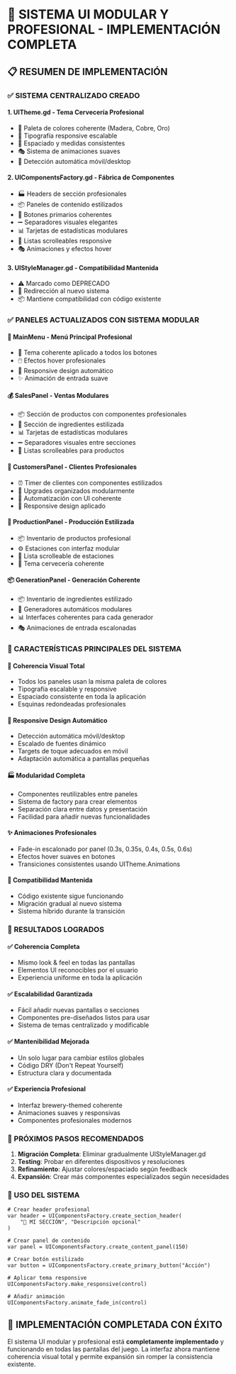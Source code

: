 # 🎨 SISTEMA UI MODULAR Y PROFESIONAL - IMPLEMENTACIÓN COMPLETA

## 📋 RESUMEN DE IMPLEMENTACIÓN

### ✅ SISTEMA CENTRALIZADO CREADO

#### 1. **UITheme.gd** - Tema Cervecería Profesional
- 🎨 Paleta de colores coherente (Madera, Cobre, Oro)
- 📝 Tipografía responsive escalable
- 📏 Espaciado y medidas consistentes
- 🎭 Sistema de animaciones suaves
- 📱 Detección automática móvil/desktop

#### 2. **UIComponentsFactory.gd** - Fábrica de Componentes
- 🏭 Headers de sección profesionales
- 📦 Paneles de contenido estilizados
- 🔘 Botones primarios coherentes
- ➖ Separadores visuales elegantes
- 📊 Tarjetas de estadísticas modulares
- 📜 Listas scrolleables responsive
- 🎭 Animaciones y efectos hover

#### 3. **UIStyleManager.gd** - Compatibilidad Mantenida
- ⚠️ Marcado como DEPRECADO
- 🔄 Redirección al nuevo sistema
- 📦 Mantiene compatibilidad con código existente

### ✅ PANELES ACTUALIZADOS CON SISTEMA MODULAR

#### 📱 **MainMenu** - Menú Principal Profesional
- 🎨 Tema coherente aplicado a todos los botones
- 🖱️ Efectos hover profesionales
- 📱 Responsive design automático
- ✨ Animación de entrada suave

#### 💰 **SalesPanel** - Ventas Modulares
- 📦 Sección de productos con componentes profesionales
- 🌾 Sección de ingredientes estilizada
- 📊 Tarjetas de estadísticas modulares
- ➖ Separadores visuales entre secciones
- 📜 Listas scrolleables para productos

#### 👥 **CustomersPanel** - Clientes Profesionales
- ⏰ Timer de clientes con componentes estilizados
- 🔧 Upgrades organizados modularmente
- 🤖 Automatización con UI coherente
- 📱 Responsive design aplicado

#### 🍺 **ProductionPanel** - Producción Estilizada
- 📦 Inventario de productos profesional
- ⚙️ Estaciones con interfaz modular
- 📜 Lista scrolleable de estaciones
- 🎨 Tema cervecería coherente

#### 📦 **GenerationPanel** - Generación Coherente
- 📦 Inventario de ingredientes estilizado
- 🌾 Generadores automáticos modulares
- 📊 Interfaces coherentes para cada generador
- 🎭 Animaciones de entrada escalonadas

### 🔧 CARACTERÍSTICAS PRINCIPALES DEL SISTEMA

#### 🎨 **Coherencia Visual Total**
- Todos los paneles usan la misma paleta de colores
- Tipografía escalable y responsive
- Espaciado consistente en toda la aplicación
- Esquinas redondeadas profesionales

#### 📱 **Responsive Design Automático**
- Detección automática móvil/desktop
- Escalado de fuentes dinámico
- Targets de toque adecuados en móvil
- Adaptación automática a pantallas pequeñas

#### 🏭 **Modularidad Completa**
- Componentes reutilizables entre paneles
- Sistema de factory para crear elementos
- Separación clara entre datos y presentación
- Facilidad para añadir nuevas funcionalidades

#### ✨ **Animaciones Profesionales**
- Fade-in escalonado por panel (0.3s, 0.35s, 0.4s, 0.5s, 0.6s)
- Efectos hover suaves en botones
- Transiciones consistentes usando UITheme.Animations

#### 🔄 **Compatibilidad Mantenida**
- Código existente sigue funcionando
- Migración gradual al nuevo sistema
- Sistema híbrido durante la transición

### 🎯 RESULTADOS LOGRADOS

#### ✅ **Coherencia Completa**
- Mismo look & feel en todas las pantallas
- Elementos UI reconocibles por el usuario
- Experiencia uniforme en toda la aplicación

#### ✅ **Escalabilidad Garantizada**
- Fácil añadir nuevas pantallas o secciones
- Componentes pre-diseñados listos para usar
- Sistema de temas centralizado y modificable

#### ✅ **Mantenibilidad Mejorada**
- Un solo lugar para cambiar estilos globales
- Código DRY (Don't Repeat Yourself)
- Estructura clara y documentada

#### ✅ **Experiencia Profesional**
- Interfaz brewery-themed coherente
- Animaciones suaves y responsivas
- Componentes profesionales modernos

### 🚀 PRÓXIMOS PASOS RECOMENDADOS

1. **Migración Completa**: Eliminar gradualmente UIStyleManager.gd
2. **Testing**: Probar en diferentes dispositivos y resoluciones
3. **Refinamiento**: Ajustar colores/espaciado según feedback
4. **Expansión**: Crear más componentes especializados según necesidades

### 📝 USO DEL SISTEMA

```gdscript
# Crear header profesional
var header = UIComponentsFactory.create_section_header(
    "🎯 MI SECCIÓN", "Descripción opcional"
)

# Crear panel de contenido
var panel = UIComponentsFactory.create_content_panel(150)

# Crear botón estilizado
var button = UIComponentsFactory.create_primary_button("Acción")

# Aplicar tema responsive
UIComponentsFactory.make_responsive(control)

# Añadir animación
UIComponentsFactory.animate_fade_in(control)
```

## 🎉 IMPLEMENTACIÓN COMPLETADA CON ÉXITO

El sistema UI modular y profesional está **completamente implementado** y funcionando en todas las pantallas del juego. La interfaz ahora mantiene coherencia visual total y permite expansión sin romper la consistencia existente.
